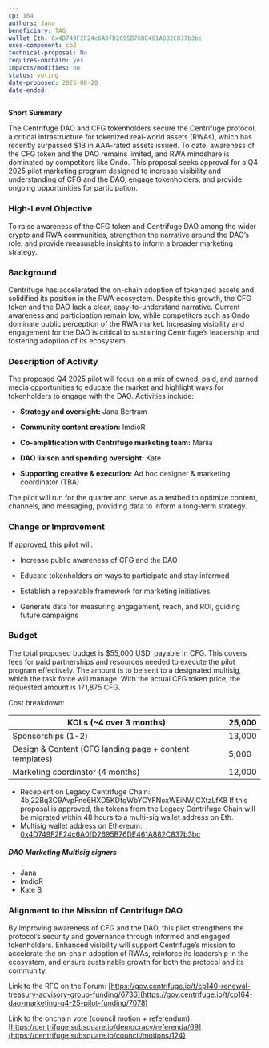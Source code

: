 ```yaml
---
cp: 164
authors: Jana
beneficiary: TAG
wallet Eth: 0x4D749F2F24c6A0fD2695B76DE461A882C837b3bc
uses-component: cp2
technical-proposal: No
requires-onchain: yes
impacts/modifies: no
status: voting
date-proposed: 2025-08-20
date-ended: 
---
```


**Short Summary**

The Centrifuge DAO and CFG tokenholders secure the Centrifuge protocol, a critical infrastructure for tokenized real-world assets (RWAs), which has recently surpassed $1B in AAA-rated assets issued. To date, awareness of the CFG token and the DAO remains limited, and RWA mindshare is dominated by competitors like Ondo. This proposal seeks approval for a Q4 2025 pilot marketing program designed to increase visibility and understanding of CFG and the DAO, engage tokenholders, and provide ongoing opportunities for participation.

### **High-Level Objective**

To raise awareness of the CFG token and Centrifuge DAO among the wider crypto and RWA communities, strengthen the narrative around the DAO’s role, and provide measurable insights to inform a broader marketing strategy.

### **Background**

Centrifuge has accelerated the on-chain adoption of tokenized assets and solidified its position in the RWA ecosystem. Despite this growth, the CFG token and the DAO lack a clear, easy-to-understand narrative. Current awareness and participation remain low, while competitors such as Ondo dominate public perception of the RWA market. Increasing visibility and engagement for the DAO is critical to sustaining Centrifuge’s leadership and fostering adoption of its ecosystem.

### **Description of Activity**

The proposed Q4 2025 pilot will focus on a mix of owned, paid, and earned media opportunities to educate the market and highlight ways for tokenholders to engage with the DAO. Activities include:

* **Strategy and oversight:** Jana Bertram

* **Community content creation:** ImdioR

* **Co-amplification with Centrifuge marketing team:** Mariia

* **DAO liaison and spending oversight:** Kate

* **Supporting creative & execution:** Ad hoc designer & marketing coordinator (TBA)

The pilot will run for the quarter and serve as a testbed to optimize content, channels, and messaging, providing data to inform a long-term strategy.

### **Change or Improvement**

If approved, this pilot will:

* Increase public awareness of CFG and the DAO

* Educate tokenholders on ways to participate and stay informed

* Establish a repeatable framework for marketing initiatives

* Generate data for measuring engagement, reach, and ROI, guiding future campaigns

### **Budget**

The total proposed budget is $55,000 USD, payable in CFG. This covers fees for paid partnerships and resources needed to execute the pilot program effectively. The amount is to be sent to a designated multisig, which the task force will manage. With the actual CFG token price, the requested amount is 171,875 CFG.

Cost breakdown:

| KOLs (~4 over 3 months)      | 25,000 |
|------------------------------|--------|
| Sponsorships (1-2)           | 13,000 |
| Design & Content (CFG landing page + content templates) | 5,000  |
| Marketing coordinator (4 months) | 12,000 |

- Recepient on Legacy Centrifuge Chain: 4bj22Bq3C9AvpFne6HXD5KDfqWbYCYFNoxWEiNWjCXtzLfK8
If this proposal is approved, the tokens from the Legacy Centrifuge Chain will be migrated within 48 hours to a multi-sig wallet address on Eth.
- Multisig wallet address on Ethereum: [0x4D749F2F24c6A0fD2695B76DE461A882C837b3bc](https://app.safe.global/home?safe=eth:0x4D749F2F24c6A0fD2695B76DE461A882C837b3bc)

##### DAO Marketing Multisig signers
* Jana
* ImdioR
* Kate B

### **Alignment to the Mission of Centrifuge DAO**
By improving awareness of CFG and the DAO, this pilot strengthens the protocol’s security and governance through informed and engaged tokenholders. Enhanced visibility will support Centrifuge’s mission to accelerate the on-chain adoption of RWAs, reinforce its leadership in the ecosystem, and ensure sustainable growth for both the protocol and its community.



Link to the RFC on the Forum: [https://gov.centrifuge.io/t/cp140-renewal-treasury-advisory-group-funding/6736](https://gov.centrifuge.io/t/cp164-dao-marketing-q4-25-pilot-funding/7078)

Link to the onchain vote (council motion + referendum): [https://centrifuge.subsquare.io/democracy/referenda/69](https://centrifuge.subsquare.io/council/motions/124)
